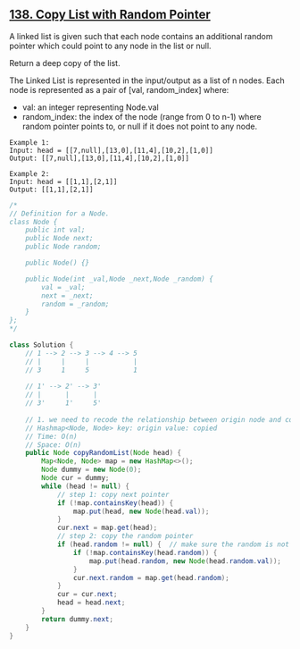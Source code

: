 ## [138. Copy List with Random Pointer](https://leetcode.com/problems/copy-list-with-random-pointer/)

A linked list is given such that each node contains an additional random pointer which could point to any node in the list or null.

Return a deep copy of the list.

The Linked List is represented in the input/output as a list of n nodes. Each node is represented as a pair of [val, random_index] where:

- val: an integer representing Node.val
- random_index: the index of the node (range from 0 to n-1) where random pointer points to, or null if it does not point to any node.

```
Example 1:
Input: head = [[7,null],[13,0],[11,4],[10,2],[1,0]]
Output: [[7,null],[13,0],[11,4],[10,2],[1,0]]

Example 2:
Input: head = [[1,1],[2,1]]
Output: [[1,1],[2,1]]
```

```java
/*
// Definition for a Node.
class Node {
    public int val;
    public Node next;
    public Node random;

    public Node() {}

    public Node(int _val,Node _next,Node _random) {
        val = _val;
        next = _next;
        random = _random;
    }
};
*/

class Solution {
    // 1 --> 2 --> 3 --> 4 --> 5
    // |     |     |           |
    // 3     1     5           1
    
    // 1' --> 2' --> 3'
    // |      |      |
    // 3'     1'     5'
    
    // 1. we need to recode the relationship between origin node and copied node.
    // Hashmap<Node, Node> key: origin value: copied
    // Time: O(n)
    // Space: O(n)
    public Node copyRandomList(Node head) {
        Map<Node, Node> map = new HashMap<>();
        Node dummy = new Node(0);
        Node cur = dummy;
        while (head != null) {
            // step 1: copy next pointer
            if (!map.containsKey(head)) {
                map.put(head, new Node(head.val));
            }
            cur.next = map.get(head);
            // step 2: copy the random pointer
            if (head.random != null) {  // make sure the random is not point to null
                if (!map.containsKey(head.random)) {
                    map.put(head.random, new Node(head.random.val));
                }
                cur.next.random = map.get(head.random);
            }
            cur = cur.next;
            head = head.next;
        }
        return dummy.next;
    }
}
```
